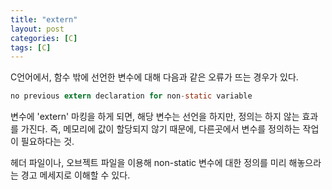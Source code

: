 ```yaml
---
title: "extern"
layout: post
categories: [C]
tags: [C]
---
```


C언어에서, 함수 밖에 선언한 변수에 대해 다음과 같은 오류가 뜨는 경우가 있다.

```C
no previous extern declaration for non-static variable
```

변수에 'extern' 마킹을 하게 되면, 해당 변수는 선언을 하지만, 정의는 하지 않는 효과를 가진다. 즉, 메모리에 값이 할당되지 않기 때문에, 다른곳에서 변수를 정의하는 작업이 필요하다는 것.

헤더 파일이나, 오브젝트 파일을 이용해 non-static 변수에 대한 정의를 미리 해놓으라는 경고 메세지로 이해할 수 있다.
